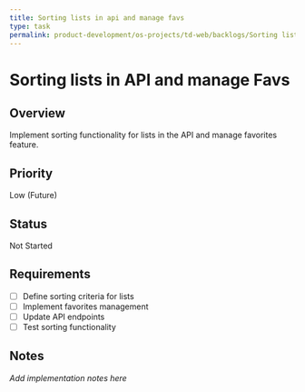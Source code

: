 ```yaml
---
title: Sorting lists in api and manage favs
type: task
permalink: product-development/os-projects/td-web/backlogs/Sorting lists in API and manage Favs
---
```


# Sorting lists in API and manage Favs

## Overview
Implement sorting functionality for lists in the API and manage favorites feature.

## Priority
Low (Future)

## Status
Not Started

## Requirements
- [ ] Define sorting criteria for lists
- [ ] Implement favorites management
- [ ] Update API endpoints
- [ ] Test sorting functionality

## Notes
_Add implementation notes here_